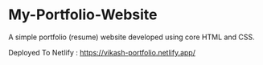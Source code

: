 # My-Portfolio-Website
A simple portfolio (resume) website developed using core HTML and CSS.

Deployed To Netlify :
https://vikash-portfolio.netlify.app/
